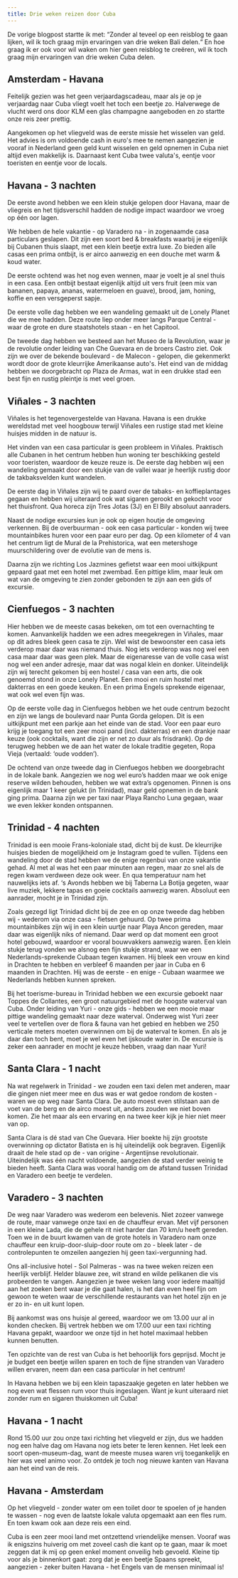 ```yaml
---
title: Drie weken reizen door Cuba
---
```


De vorige blogpost startte ik met: “Zonder al teveel op een reisblog te gaan lijken, wil ik toch graag mijn ervaringen van drie weken Bali delen.“ En hoe graag ik er ook voor wil waken om hier geen reisblog te creëren, wil ik toch graag mijn ervaringen van drie weken Cuba delen.

## Amsterdam - Havana
Feitelijk gezien was het geen verjaardagscadeau, maar als je op je verjaardag naar Cuba vliegt voelt het toch een beetje zo. Halverwege de vlucht werd ons door KLM een glas champagne aangeboden en zo startte onze reis zeer prettig.

Aangekomen op het vliegveld was de eerste missie het wisselen van geld. Het advies is om voldoende cash in euro's mee te nemen aangezien je vooraf in Nederland geen geld kunt wisselen en geld opnemen in Cuba niet altijd even makkelijk is. Daarnaast kent Cuba twee valuta's, eentje voor toeristen en eentje voor de locals. 

## Havana - 3 nachten
De eerste avond hebben we een klein stukje gelopen door Havana, maar de vliegreis en het tijdsverschil hadden de nodige impact waardoor we vroeg op één oor lagen.

We hebben de hele vakantie - op Varadero na - in zogenaamde casa particulars geslapen. Dit zijn een soort bed & breakfasts waarbij je eigenlijk bij Cubanen thuis slaapt, met een klein beetje extra luxe. Zo bieden alle casas een prima ontbijt, is er airco aanwezig en een douche met warm & koud water. 

De eerste ochtend was het nog even wennen, maar je voelt je al snel thuis in een casa. Een ontbijt bestaat eigenlijk altijd uit vers fruit (een mix van bananen, papaya, ananas, watermeloen en guave), brood, jam, honing, koffie en een versgeperst sapje.

De eerste volle dag hebben we een wandeling gemaakt uit de Lonely Planet die we mee hadden. Deze route liep onder meer langs Parque Central - waar de grote en dure staatshotels staan - en het Capitool. 

De tweede dag hebben we besteed aan het Museo de la Revolution, waar je de revolutie onder leiding van Che Guevara en de broers Castro ziet. Ook zijn we over de bekende boulevard - de Malecon - gelopen, die gekenmerkt wordt door de grote kleurrijke Amerikaanse auto's. Het eind van de middag hebben we doorgebracht op Plaza de Armas, wat in een drukke stad een best fijn en rustig pleintje is met veel groen. 

## Viñales - 3 nachten
Viñales is het tegenovergestelde van Havana. Havana is een drukke wereldstad met veel hoogbouw terwijl Viñales een rustige stad met kleine huisjes midden in de natuur is. 

Het vinden van een casa particular is geen probleem in Viñales. Praktisch alle Cubanen in het centrum hebben hun woning ter beschikking gesteld voor toeristen, waardoor de keuze reuze is. De eerste dag hebben wij een wandeling gemaakt door een stukje van de vallei waar je heerlijk rustig door de takbaksvelden kunt wandelen. 

De eerste dag in Viñales zijn wij te paard over de tabaks- en koffieplantages gegaan en hebben wij uiteraard ook wat sigaren gerookt en gekocht voor het thuisfront. Qua horeca zijn Tres Jotas (3J) en El Bily absoluut aanraders.

Naast de nodige excursies kun je ook op eigen houtje de omgeving verkennen. Bij de overbuurman - ook een casa particular - konden wij twee mountainbikes huren voor een paar euro per dag. Op een kilometer of 4 van het centrum ligt de Mural de la Prehistorica, wat een metershoge muurschildering over de evolutie van de mens is. 

Daarna zijn we richting Los Jazmines gefietst waar een mooi uitkijkpunt gepaard gaat met een hotel met zwembad. Een pittige klim, maar leuk om wat van de omgeving te zien zonder gebonden te zijn aan een gids of excursie. 

## Cienfuegos - 3 nachten
Hier hebben we de meeste casas bekeken, om tot een overnachting te komen. Aanvankelijk hadden we een adres meegekregen in Viñales, maar op dit adres bleek geen casa te zijn. Wel wist de bewoonster een casa iets verderop maar daar was niemand thuis. Nog iets verderop was nog wel een casa maar daar was geen plek. Maar de eigenaresse van de volle casa wist nog wel een ander adresje, maar dat was nogal klein en donker. Uiteindelijk zijn wij terecht gekomen bij een hostel / casa van een arts, die ook genoemd stond in onze Lonely Planet. Een mooi en ruim hostel met dakterras en een goede keuken. En een prima Engels sprekende eigenaar, wat ook wel even fijn was.

Op de eerste volle dag in Cienfuegos hebben we het oude centrum bezocht en zijn we langs de boulevard naar Punta Gorda gelopen. Dit is een uitkijkpunt met een parkje aan het einde van de stad. Voor een paar euro krijg je toegang tot een zeer mooi pand (incl. dakterras) en een drankje naar keuze (ook cocktails, want die zijn er net zo duur als frisdrank). Op de terugweg hebben we de aan het water de lokale traditie gegeten, Ropa Vieja (vertaald: ‘oude vodden’).

De ochtend van onze tweede dag in Cienfuegos hebben we doorgebracht in de lokale bank. Aangezien we nog wel euro’s hadden maar we ook enige reserve wilden behouden, hebben we wat extra’s opgenomen. Pinnen is ons eigenlijk maar 1 keer gelukt (in Trinidad), maar geld opnemen in de bank ging prima. Daarna zijn we per taxi naar Playa Rancho Luna gegaan, waar we even lekker konden ontspannen.

## Trinidad - 4 nachten
Trinidad is een mooie Frans-koloniale stad, dicht bij de kust. De kleurrijke huisjes bieden de mogelijkheid om je Instagram goed te vullen. Tijdens een wandeling door de stad hebben we de enige regenbui van onze vakantie gehad. Al met al was het een paar minuten aan regen, maar zo snel als de regen kwam verdween deze ook weer. En qua temperatuur nam het nauwelijks iets af. ‘s Avonds hebben we bij Taberna La Botija gegeten, waar live muziek, lekkere tapas en goeie cocktails aanwezig waren. Absoluut een aanrader, mocht je in Trinidad zijn. 

Zoals gezegd ligt Trinidad dicht bij de zee en op onze tweede dag hebben wij - wederom via onze casa - fietsen gehuurd. Op twee prima mountainbikes zijn wij in een klein uurtje naar Playa Ancon gereden, maar daar was eigenlijk niks of niemand. Daar werd op dat moment een groot hotel gebouwd, waardoor er vooral bouwvakkers aanwezig waren. Een klein stukje terug vonden we alsnog een fijn stukje strand, waar we een Nederlands-sprekende Cubaan tegen kwamen. Hij bleek een vrouw en kind in Drachten te hebben en verbleef 6 maanden per jaar in Cuba en 6 maanden in Drachten. Hij was de eerste - en enige - Cubaan waarmee we Nederlands hebben kunnen spreken. 

Bij het toerisme-bureau in Trinidad hebben we een excursie geboekt naar Toppes de Collantes, een groot natuurgebied met de hoogste waterval van Cuba. Onder leiding van Yuri - onze gids - hebben we een mooie maar pittige wandeling gemaakt naar deze waterval. Onderweg wist Yuri zeer veel te vertellen over de flora & fauna van het gebied en hebben we 250 verticale meters moeten overwinnen om bij de waterval te komen. En als je daar dan toch bent, moet je wel even het ijskoude water in. De excursie is zeker een aanrader en mocht je keuze hebben, vraag dan naar Yuri!

## Santa Clara - 1 nacht
Na wat regelwerk in Trinidad - we zouden een taxi delen met anderen, maar die gingen niet meer mee en dus was er wat gedoe rondom de kosten - waren we op weg naar Santa Clara. De auto moest even stilstaan aan de voet van de berg en de airco moest uit, anders zouden we niet boven komen. Zie het maar als een ervaring en na twee keer kijk je hier niet meer van op. 

Santa Clara is dé stad van Che Guevara. Hier boekte hij zijn grootste overwinning op dictator Batista en is hij uiteindelijk ook begraven. Eigenlijk draait de hele stad op de - van origine - Argentijnse revolutionair. Uiteindelijk was één nacht voldoende, aangezien de stad verder weinig te bieden heeft. Santa Clara was vooral handig om de afstand tussen Trinidad en Varadero een beetje te verdelen.

## Varadero - 3 nachten
De weg naar Varadero was wederom een belevenis. Niet zozeer vanwege de route, maar vanwege onze taxi en de chauffeur ervan. Met vijf personen in een kleine Lada, die de gehele rit niet harder dan 70 km/u heeft gereden. Toen we in de buurt kwamen van de grote hotels in Varadero nam onze chauffeur een kruip-door-sluip-door route om zo - bleek later - de controlepunten te omzeilen aangezien hij geen taxi-vergunning had. 

Ons all-inclusive hotel - Sol Palmeras - was na twee weken reizen een heerlijk verblijf. Helder blauwe zee, wit strand en wilde pelikanen die vis probeerden te vangen. Aangezien je twee weken lang voor iedere maaltijd aan het zoeken bent waar je die gaat halen, is het dan even heel fijn om gewoon te weten waar de verschillende restaurants van het hotel zijn en je er zo in- en uit kunt lopen. 

Bij aankomst was ons huisje al gereed, waardoor we om 13.00 uur al in konden checken. Bij vertrek hebben we om 17.00 uur een taxi richting Havana gepakt, waardoor we onze tijd in het hotel maximaal hebben kunnen benutten. 

Ten opzichte van de rest van Cuba is het behoorlijk fors geprijsd. Mocht je je budget een beetje willen sparen en toch de fijne stranden van Varadero willen ervaren, neem dan een casa particular in het centrum!

In Havana hebben we bij een klein tapaszaakje gegeten en later hebben we nog even wat flessen rum voor thuis ingeslagen. Want je kunt uiteraard niet zonder rum en sigaren thuiskomen uit Cuba!

## Havana - 1 nacht
Rond 15.00 uur zou onze taxi richting het vliegveld er zijn, dus we hadden nog een halve dag om Havana nog iets beter te leren kennen. Het leek een soort open-museum-dag, want de meeste musea waren vrij toegankelijk en hier was veel animo voor. Zo ontdek je toch nog nieuwe kanten van Havana aan het eind van de reis. 

## Havana - Amsterdam
Op het vliegveld - zonder water om een toilet door te spoelen of je handen te wassen - nog even de laatste lokale valuta opgemaakt aan een fles rum. En toen kwam ook aan deze reis een eind. 

Cuba is een zeer mooi land met ontzettend vriendelijke mensen. Vooraf was ik enigszins huiverig om met zoveel cash die kant op te gaan, maar ik moet zeggen dat ik mij op geen enkel moment onveilig heb gevoeld. Kleine tip voor als je binnenkort gaat: zorg dat je een beetje Spaans spreekt, aangezien - zeker buiten Havana - het Engels van de mensen minimaal is!
